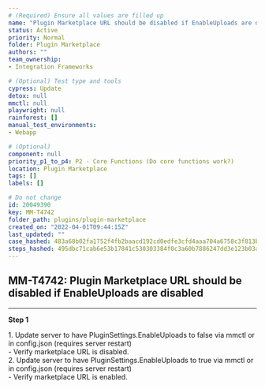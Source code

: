 ```yaml
---
# (Required) Ensure all values are filled up
name: "Plugin Marketplace URL should be disabled if EnableUploads are disabled"
status: Active
priority: Normal
folder: Plugin Marketplace
authors: ""
team_ownership: 
- Integration Frameworks

# (Optional) Test type and tools
cypress: Update
detox: null
mmctl: null
playwright: null
rainforest: []
manual_test_environments: 
- Webapp

# (Optional)
component: null
priority_p1_to_p4: P2 - Core Functions (Do core functions work?)
location: Plugin Marketplace
tags: []
labels: []

# Do not change
id: 20049390
key: MM-T4742
folder_path: plugins/plugin-marketplace
created_on: "2022-04-01T09:44:15Z"
last_updated: ""
case_hashed: 483a68b02fa1752f4fb2baacd192cd0edfe3cfd4aaa704a6758c3f813b5e689a86119370cf7669196a3c99c043340c27
steps_hashed: 495dbc71cab6e53b17841c530303384f0c3a60b7886247dd3e123b03a5a075ccd5def8055b82fcd916258379983df78e
---
```


## MM-T4742: Plugin Marketplace URL should be disabled if EnableUploads are disabled

---

**Step 1**

1\. Update server to have PluginSettings.EnableUploads to false via mmctl or in config.json (requires server restart)\
\- Verify marketplace URL is disabled.\
2\. Update server to have PluginSettings.EnableUploads to true via mmctl or in config.json (requires server restart)\
\- Verify marketplace URL is enabled.
